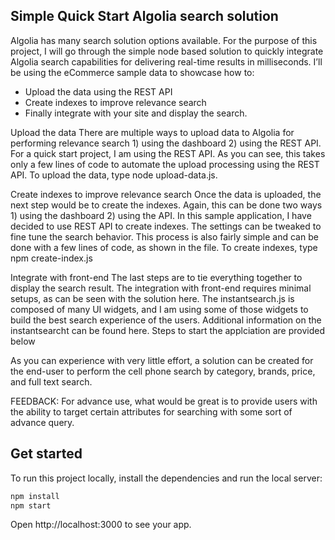 
## Simple Quick Start Algolia search solution

Algolia has many search solution options available. For the purpose of this project, I will go through the simple node based solution to quickly integrate Algolia search capabilities for delivering real-time results in milliseconds. I’ll be using the eCommerce sample data to showcase how to: 
- Upload the data using the REST API
- Create indexes to improve relevance search
- Finally integrate with your site and display the search.

Upload the data
There are multiple ways to upload data to Algolia for performing relevance search 1) using the dashboard 2) using the REST API. For a quick start project, I am using the REST API. As you can see, this takes only a few lines of code to automate the upload processing using the REST API. To upload the data, type node upload-data.js.

Create indexes to improve relevance search
Once the data is uploaded, the next step would be to create the indexes. Again, this can be done two ways 1) using the dashboard 2) using the API.  In this sample application, I have decided to use REST API to create indexes. The settings can be tweaked to fine tune the search behavior.  This process is also fairly simple and can be done with a few lines of code, as shown in the file. To create indexes, type npm create-index.js

Integrate with front-end 
The last steps are to tie everything together to display the search result. The integration with front-end requires minimal setups, as can be seen with the solution here. The instantsearch.js is composed of many UI widgets, and I am using some of those widgets to build the best search experience of the users.  Additional information on the instantsearcht can be found here. Steps to start the applciation are provided below

As you can experience with very little effort, a solution can be created for the end-user to perform the cell phone search by category, brands, price, and full text search. 

FEEDBACK:
For advance use, what would be great is to provide users with the ability to target certain attributes for searching with some sort of advance query. 



## Get started

To run this project locally, install the dependencies and run the local server:

```sh
npm install
npm start
```


Open http://localhost:3000 to see your app.
